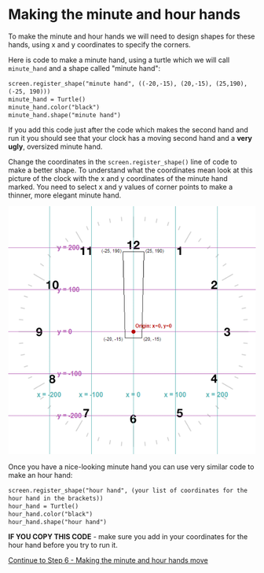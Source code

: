 # Making the minute and hour hands

To make the minute and hour hands we will need to design shapes for these hands, using x and y coordinates to specify the corners.

Here is code to make a minute hand, using a turtle which we will call ```minute_hand``` and a shape called "minute hand":
```
screen.register_shape("minute hand", ((-20,-15), (20,-15), (25,190), (-25, 190)))
minute_hand = Turtle()
minute_hand.color("black")
minute_hand.shape("minute hand")
```
If you add this code just after the code which makes the second hand and run it you should see that your clock has a moving second hand and a **very ugly**, oversized minute hand.

Change the coordinates in the ```screen.register_shape()``` line of code to make a better shape. To understand what the coordinates mean look at this picture of the clock with the x and y coordinates of the minute hand marked. You need to select x and y values of corner points to make a thinner, more elegant minute hand.

![Clock with grid and minute hand](clock_min_hand.gif "Clock with x and y coordinate grid and minute hand outline") 

Once you have a nice-looking minute hand you can use very similar code to make an hour hand:

```
screen.register_shape("hour hand", (your list of coordinates for the hour hand in the brackets))
hour_hand = Turtle()
hour_hand.color("black")
hour_hand.shape("hour hand")
```

**IF YOU COPY THIS CODE** - make sure you add in your coordinates for the hour hand before you try to run it.

[Continue to Step 6 - Making the minute and hour hands move](../Step6-Making-the-hands-move)




